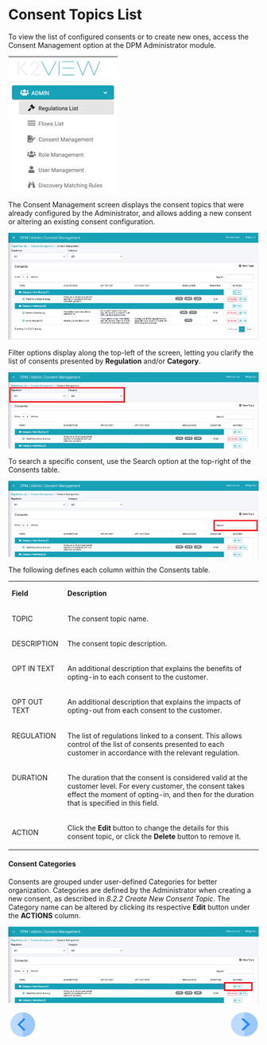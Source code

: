 # Consent Topics List

To view the list of configured consents or to create new ones, access the Consent Management option at the DPM Administrator module.

 ![image](/articles/DPM/images/Figure_62_Consent_Management_Menu_Item.png)

The Consent Management screen displays the consent topics that were already configured by the Administrator, and allows adding a new consent or altering an existing consent configuration. 

 ![image](/articles/DPM/images/Figure_63_Consent_Management_Configuration_Screen.png)

Filter options display along the top-left of the screen, letting you clarify the list of consents presented by <b>Regulation</b> and/or <b>Category</b>.

 ![image](/articles/DPM/images/Figure_71_Consent_Management_Configuration_Reg_Cat.png)

To search a specific consent, use the Search option at the top-right of the Consents table. 

 ![image](/articles/DPM/images/Figure_70_Consent_Management_Configuration_Search.png)

The following defines each column within the Consents table.

<table>
<tbody>
<tr>
<td width="103">
<p><strong>Field</strong></p>
</td>
<td valign="top" width="700">
<p><strong>Description</strong></p>
</td>
</tr>
<tr>
<td valign="top" width="103">
<p>TOPIC</p>
</td>
<td valign="top" width="700">
<p>The consent topic name.</p>
</td>
</tr>
<tr>
<td valign="top" width="103">
<p>DESCRIPTION</p>
</td>
<td valign="top" width="700">
<p>The consent topic description.</p>
</td>
</tr>
<tr>
<td valign="top" width="103">
<p>OPT IN TEXT</p>
</td>
<td valign="top" width="700">
<p>An additional description that explains the benefits of opting-in to each consent to the customer.</p>
</td>
</tr>
<tr>
<td valign="top" width="103">
<p>OPT OUT TEXT</p>
</td>
<td valign="top" width="700">
<p>An additional description that explains the impacts of opting-out from each consent to the customer.</p>
</td>
</tr>
<tr>
<td valign="top" width="103">
<p>REGULATION</p>
</td>
<td width="700">
<p>The list of regulations linked to a consent. This allows control of the list of consents presented to each customer in accordance with the relevant regulation.</p>
</td>
</tr>
<tr>
<td valign="top" width="103">
<p>DURATION</p>
</td>
<td valign="top" width="700">
<p>The duration that the consent is considered valid at the customer level. For every customer, the consent takes effect the moment of opting-in, and then for the duration that is specified in this field.</p>
</td>
</tr>
<tr>
<td width="103">
<p>ACTION</p>
</td>
<td width="700">
<p>Click the <strong>Edit</strong> button to change the details for this consent topic, or click the <strong>Delete</strong> button to remove it.</p>
</td>
</tr>
</tbody>
</table>



#### Consent Categories

Consents are grouped under user-defined Categories for better organization. Categories are defined by the Administrator when creating a new consent, as described in <i>8.2.2 Create New Consent Topic</i>. The Category name can be altered by clicking its respective <b>Edit</b> button under the <b>ACTIONS</b> column.

 ![image](/articles/DPM/images/Figure_72_Consent_Management_Configuration_Edit.png)

[![Previous](/articles/DPM/images/Previous.png)](/articles/DPM/08_Consent_Management/02_Consent_Configuration.md)[<img align="right" width="60" height="54" src="/articles/DPM/images/Next.png">](/articles/DPM/08_Consent_Management/04_New_Consent_Topic.md)
